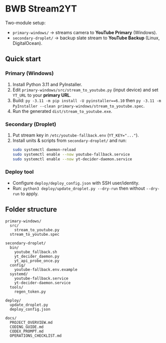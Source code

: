 # BWB Stream2YT

Two-module setup:
- `primary-windows/` → streams camera to **YouTube Primary** (Windows).
- `secondary-droplet/` → backup slate stream to **YouTube Backup** (Linux, DigitalOcean).

## Quick start

### Primary (Windows)
1. Install Python 3.11 and PyInstaller.
2. Edit `primary-windows/src/stream_to_youtube.py` (input device) and set `YT_URL` to your **primary URL**.
3. Build: `py -3.11 -m pip install -U pyinstaller==6.10` then `py -3.11 -m PyInstaller --clean primary-windows/stream_to_youtube.spec`.
4. Run the generated `dist/stream_to_youtube.exe`.

### Secondary (Droplet)
1. Put stream key in `/etc/youtube-fallback.env` (`YT_KEY="..."`).  
2. Install units & scripts from `secondary-droplet/` and run:
   ```bash
   sudo systemctl daemon-reload
   sudo systemctl enable --now youtube-fallback.service
   sudo systemctl enable --now yt-decider-daemon.service
   ```

### Deploy tool
- Configure `deploy/deploy_config.json` with SSH user/identity.
- Run: `python3 deploy/update_droplet.py --dry-run` then without `--dry-run` to apply.


## Folder structure

```
primary-windows/
  src/
    stream_to_youtube.py
  stream_to_youtube.spec

secondary-droplet/
  bin/
    youtube_fallback.sh
    yt_decider_daemon.py
    yt_api_probe_once.py
  config/
    youtube-fallback.env.example
  systemd/
    youtube-fallback.service
    yt-decider-daemon.service
  tools/
    regen_token.py

deploy/
  update_droplet.py
  deploy_config.json

docs/
  PROJECT_OVERVIEW.md
  CODING_GUIDE.md
  CODEX_PROMPT.md
  OPERATIONS_CHECKLIST.md
```
